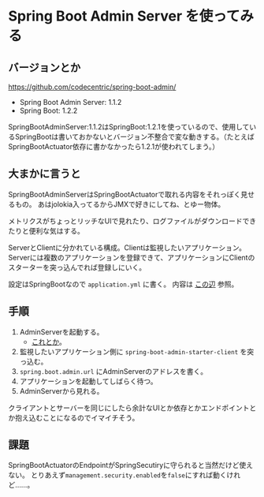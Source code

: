 Spring Boot Admin Server を使ってみる
=======================================

## バージョンとか

https://github.com/codecentric/spring-boot-admin/

* Spring Boot Admin Server: 1.1.2
* Spring Boot: 1.2.2

SpringBootAdminServer:1.1.2はSpringBoot:1.2.1を使っているので、使用しているSpringBootは書いておかないとバージョン不整合で変な動きする。（たとえばSpringBootActuator依存に書かなかったら1.2.1が使われてしまう。）

## 大まかに言うと

SpringBootAdminServerはSpringBootActuatorで取れる内容をそれっぽく見せるもの。
あはjolokia入ってるからJMXで好きにしてね、とゆー物体。

メトリクスがちょっとリッチなUIで見れたり、ログファイルがダウンロードできたりと便利な気はする。

ServerとClientに分かれている構成。Clientは監視したいアプリケーション。
Serverには複数のアプリケーションを登録できて、アプリケーションにClientのスターターを突っ込んでれば登録しにいく。

設定はSpringBootなので `application.yml` に書く。
内容は [この辺](https://github.com/codecentric/spring-boot-admin/blob/master/spring-boot-admin-starter-client/README.md) 参照。

## 手順

1. AdminServerを起動する。
    * [これとか](https://github.com/irof/trial-spring-boot-admin/tree/master/simple-spring-admin-server)。
2. 監視したいアプリケーション側に `spring-boot-admin-starter-client` を突っ込む。
3. `spring.boot.admin.url` にAdminServerのアドレスを書く。
4. アプリケーションを起動してしばらく待つ。
5. AdminServerから見れる。

クライアントとサーバーを同じにしたら余計なUIとか依存とかエンドポイントとか抱え込むことになるのでイマイチそう。

## 課題

SpringBootActuatorのEndpointがSpringSecutiryに守られると当然だけど使えない。
とりあえず`management.security.enabled`を`false`にすれば動くけれど……。

